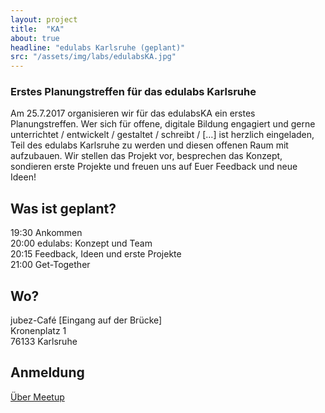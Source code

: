 ```yaml
---
layout: project
title:  "KA"
about: true
headline: "edulabs Karlsruhe (geplant)"
src: "/assets/img/labs/edulabsKA.jpg"
---
```

### Erstes Planungstreffen für das edulabs Karlsruhe
Am 25.7.2017 organisieren wir für das edulabsKA ein erstes Planungstreffen. Wer sich für offene, digitale Bildung engagiert und gerne unterrichtet / entwickelt / gestaltet / schreibt / […] ist herzlich eingeladen, Teil des edulabs Karlsruhe zu werden und diesen offenen Raum mit aufzubauen. Wir stellen das Projekt vor, besprechen das Konzept, sondieren erste Projekte und freuen uns auf Euer Feedback und neue Ideen!
## Was ist geplant?
19:30 Ankommen<br>
20:00 edulabs: Konzept und Team<br>
20:15 Feedback, Ideen und erste Projekte<br>
21:00 Get-Together

## Wo?
jubez-Café [Eingang auf der Brücke]<br>
Kronenplatz 1<br>
76133 Karlsruhe

## Anmeldung
[Über Meetup](https://www.meetup.com/preview/edulabsKA/events/241838736)
